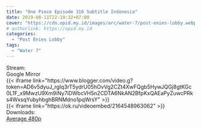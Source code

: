 ```yaml
---
title: "One Piece Episode 316 Subtitle Indonesia"
date: 2019-08-11T22:19:32+07:00
cover: "https://cdn.opid.my.id/images/arc/water-7/post-enies-lobby.webp" # Optional, cover
# authorlink: https://opid.my.id
categories:
  - "Post Enies Lobby"
tags:
  - "Water 7"
---
```

<div class="ui menu violet borderless inverted">
  <div class="header item active">
        Stream:
    </div>
  <a class="active item" data-tab="google">
    <i class="google drive icon"></i> Google
  </a>
  <a class="item nounderline" data-tab="mirror">
    <i class="odnoklassniki icon"></i> Mirror
  </a>
</div>
<div class="ui bottom attached tab segment active" style="border:0 !important;" data-tab="google">
 {{< iframe link="https://www.blogger.com/video.g?token=AD6v5dyuJ_rgIq3rT5ydrU05hOvVg2CZt4XwFQgb5HywJQGj8gtKGc0L1F_x9MwzU9Xm9iNy7iDWbcVH5n2CDTA6NkAN2BfpKxQAEaPyZuwcPRks4WxsqYubyhbghBRNMdno1pqWrsY" >}}
</div>
<div class="ui bottom attached tab segment" style="border:0 !important;" data-tab="mirror">
{{< iframe link="https://ok.ru/videoembed/2164548963062" >}}
</div>
<div class="ui menu violet borderless inverted">
  <div class="header item active">
        Downloads:
    </div>
  <a class="item nounderline" href="https://ouo.io/5115Q" target="_blank" rel="dofollow"><i class="google drive icon"></i>
    Average 480p</a>
</div>